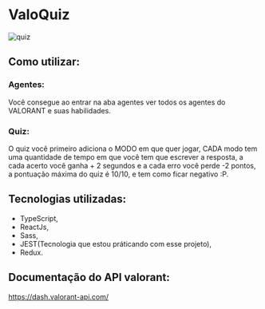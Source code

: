 # ValoQuiz
![quiz ](https://user-images.githubusercontent.com/93871055/222777552-25e51aae-c243-4a04-80ec-b537ce2cbb79.gif)

## Como utilizar:
### Agentes:
Você consegue ao entrar na aba agentes ver todos os agentes do VALORANT e suas habilidades.

### Quiz:
O quiz você primeiro adiciona o MODO em que quer jogar, CADA modo tem uma quantidade de tempo em que você tem que escrever a resposta, a cada acerto você ganha + 2 segundos e a cada erro você perde -2 pontos, a pontuação máxima do quiz é 10/10, e tem como ficar negativo :P.

## Tecnologias utilizadas:
- TypeScript,
- ReactJs,
- Sass,
- JEST(Tecnologia que estou práticando com esse projeto),
- Redux.

## Documentação do API valorant:
https://dash.valorant-api.com/
